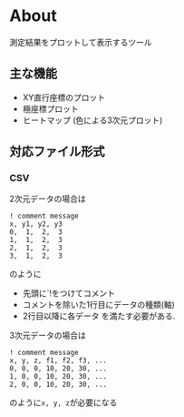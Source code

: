 # About

測定結果をプロットして表示するツール

## 主な機能
- XY直行座標のプロット
- 極座標プロット
- ヒートマップ (色による3次元プロット)

## 対応ファイル形式
### CSV
2次元データの場合は
```
! comment message
x, y1, y2, y3
0,  1,  2,  3
1,  1,  2,  3
2,  1,  2,  3
3,  1,  2,  3
```
のように
- 先頭に`!をつけてコメント
- コメントを除いた1行目にデータの種類(軸)
- 2行目以降に各データ
を満たす必要がある.

3次元データの場合は
```
! comment message
x, y, z, f1, f2, f3, ...
0, 0, 0, 10, 20, 30, ...
1, 0, 0, 10, 20, 30, ...
2, 0, 0, 10, 20, 30, ...
```
のように`x, y, z`が必要になる

